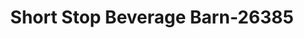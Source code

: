 ---
f_zip-code: 21001
f_state-code: MD
title: Short Stop Beverage Barn-26385
f_phone: 410-273-6222
f_city-only: Aberdeen
f_address: 623 S Philadelphia Blvd Aberdeen
f_location-unique-id: '26385'
slug: short-stop-beverage-barn-26385
updated-on: '2024-05-30T13:46:58.046Z'
created-on: '2024-05-30T13:36:59.803Z'
published-on: '2024-05-30T13:54:32.469Z'
f_city-state: cms/city/aberdeen-md.md
f_company: cms/company/short-stop-beverage-barn.md
f_state: cms/state/maryland.md
layout: '[payday-loan].html'
tags: payday-loan
---